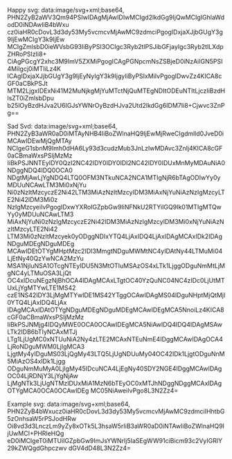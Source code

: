 Happy svg:
data:image/svg+xml;base64,
PHN2ZyB2aWV3Qm94PSIwIDAgMjAwIDIwMCIgd2lkdGg9IjQwMCIgIGhlaWdodD0iNDAwIiB4bWxu
cz0iaHR0cDovL3d3dy53My5vcmcvMjAwMC9zdmciPgogIDxjaXJjbGUgY3g9IjEwMCIgY3k9IjEw
MCIgZmlsbD0ieWVsbG93IiByPSI3OCIgc3Ryb2tlPSJibGFjayIgc3Ryb2tlLXdpZHRoPSIzIi8+
CiAgPGcgY2xhc3M9ImV5ZXMiPgogICAgPGNpcmNsZSBjeD0iNzAiIGN5PSI4MiIgcj0iMTIiLz4K
ICAgIDxjaXJjbGUgY3g9IjEyNyIgY3k9IjgyIiByPSIxMiIvPgogIDwvZz4KICA8cGF0aCBkPSJt
MTM2LjgxIDExNi41M2MuNjkgMjYuMTctNjQuMTEgNDItODEuNTItLjczIiBzdHlsZT0iZmlsbDpu
b25lOyBzdHJva2U6IGJsYWNrOyBzdHJva2Utd2lkdGg6IDM7Ii8+Cjwvc3ZnPg==

Sad Svd:
data:image/svg+xml;base64,
PHN2ZyB3aWR0aD0iMTAyNHB4IiBoZWlnaHQ9IjEwMjRweCIgdmlld0JveD0iMCAwIDEwMjQgMTAy
NCIgeG1sbnM9Imh0dHA6Ly93d3cudzMub3JnLzIwMDAvc3ZnIj4KICA8cGF0aCBmaWxsPSIjMzMz
IiBkPSJNNTEyIDY0QzI2NC42IDY0IDY0IDI2NC42IDY0IDUxMnMyMDAuNiA0NDggNDQ4IDQ0OCA0
NDgtMjAwLjYgNDQ4LTQ0OFM3NTkuNCA2NCA1MTIgNjR6bTAgODIwYy0yMDUuNCAwLTM3Mi0xNjYu
Ni0zNzItMzcyczE2Ni42LTM3MiAzNzItMzcyIDM3MiAxNjYuNiAzNzIgMzcyLTE2Ni42IDM3Mi0z
NzIgMzcyeiIvPgogIDxwYXRoIGZpbGw9IiNFNkU2RTYiIGQ9Ik01MTIgMTQwYy0yMDUuNCAwLTM3
MiAxNjYuNi0zNzIgMzcyczE2Ni42IDM3MiAzNzIgMzcyIDM3Mi0xNjYuNiAzNzItMzcyLTE2Ni42
LTM3Mi0zNzItMzcyek0yODggNDIxYTQ4LjAxIDQ4LjAxIDAgMCAxIDk2IDAgNDguMDEgNDguMDEg
MCAwIDEtOTYgMHptMzc2IDI3MmgtNDguMWMtNC4yIDAtNy44LTMuMi04LjEtNy40QzYwNCA2MzYu
MSA1NjIuNSA1OTcgNTEyIDU5N3MtOTIuMSAzOS4xLTk1LjggODguNmMtLjMgNC4yLTMuOSA3LjQt
OC4xIDcuNEgzNjBhOCA4IDAgMCAxLTgtOC40YzQuNC04NC4zIDc0LjUtMTUxLjYgMTYwLTE1MS42
czE1NS42IDY3LjMgMTYwIDE1MS42YTggOCAwIDAgMS04IDguNHptMjQtMjI0YTQ4LjAxIDQ4LjAx
IDAgMCAxIDAtOTYgNDguMDEgNDguMDEgMCAwIDEgMCA5NnoiLz4KICA8cGF0aCBmaWxsPSIjMzMz
IiBkPSJNMjg4IDQyMWE0OCA0OCAwIDEgMCA5NiAwIDQ4IDQ4IDAgMSAwLTk2IDB6bTIyNCAxMTJj
LTg1LjUgMC0xNTUuNiA2Ny4zLTE2MCAxNTEuNmE4IDggMCAwIDAgOCA4LjRoNDguMWM0LjIgMCA3
LjgtMy4yIDguMS03LjQgMy43LTQ5LjUgNDUuMy04OC42IDk1LjgtODguNnM5MiAzOS4xIDk1Ljgg
ODguNmMuMyA0LjIgMy45IDcuNCA4LjEgNy40SDY2NGE4IDggMCAwIDAgOC04LjRDNjY3LjYgNjAw
LjMgNTk3LjUgNTMzIDUxMiA1MzN6bTEyOC0xMTJhNDggNDggMCAxIDAgOTYgMCA0OCA0OCAwIDEg
MC05NiAweiIvPgo8L3N2Zz4=

Example svg:
data:image/svg+xml;base64,
PHN2ZyB4bWxucz0iaHR0cDovL3d3dy53My5vcmcvMjAwMC9zdmciIHhtbG5zOnhsaW5rPSJodHRw
Oi8vd3d3LnczLm9yZy8xOTk5L3hsaW5rIiB3aWR0aD0iNTAwIiBoZWlnaHQ9IjUwMCI+PHRleHQg
eD0iMCIgeT0iMTUiIGZpbGw9ImJsYWNrIj5IaSEgWW91ciBicm93c2VyIGRlY29kZWQgdGhpczwv
dGV4dD48L3N2Zz4=